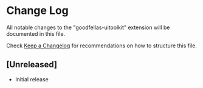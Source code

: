 # Change Log

All notable changes to the "goodfellas-uitoolkit" extension will be documented in this file.

Check [Keep a Changelog](http://keepachangelog.com/) for recommendations on how to structure this file.

## [Unreleased]

- Initial release